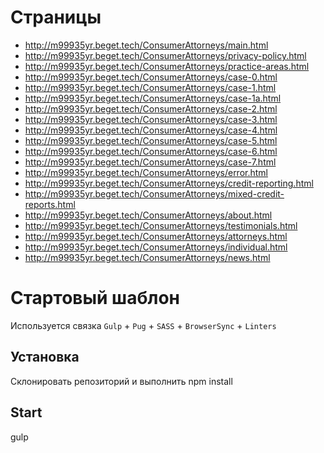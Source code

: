 # Страницы
- http://m99935yr.beget.tech/ConsumerAttorneys/main.html 
- http://m99935yr.beget.tech/ConsumerAttorneys/privacy-policy.html
- http://m99935yr.beget.tech/ConsumerAttorneys/practice-areas.html
- http://m99935yr.beget.tech/ConsumerAttorneys/case-0.html
- http://m99935yr.beget.tech/ConsumerAttorneys/case-1.html
- http://m99935yr.beget.tech/ConsumerAttorneys/case-1a.html
- http://m99935yr.beget.tech/ConsumerAttorneys/case-2.html
- http://m99935yr.beget.tech/ConsumerAttorneys/case-3.html
- http://m99935yr.beget.tech/ConsumerAttorneys/case-4.html
- http://m99935yr.beget.tech/ConsumerAttorneys/case-5.html
- http://m99935yr.beget.tech/ConsumerAttorneys/case-6.html
- http://m99935yr.beget.tech/ConsumerAttorneys/case-7.html
- http://m99935yr.beget.tech/ConsumerAttorneys/error.html
- http://m99935yr.beget.tech/ConsumerAttorneys/credit-reporting.html
- http://m99935yr.beget.tech/ConsumerAttorneys/mixed-credit-reports.html
- http://m99935yr.beget.tech/ConsumerAttorneys/about.html
- http://m99935yr.beget.tech/ConsumerAttorneys/testimonials.html
- http://m99935yr.beget.tech/ConsumerAttorneys/attorneys.html
- http://m99935yr.beget.tech/ConsumerAttorneys/individual.html
- http://m99935yr.beget.tech/ConsumerAttorneys/news.html

# Стартовый шаблон
Используется связка `Gulp` + `Pug` + `SASS` + `BrowserSync` + `Linters`

## Установка
Склонировать репозиторий и выполнить npm install

## Start 
gulp

